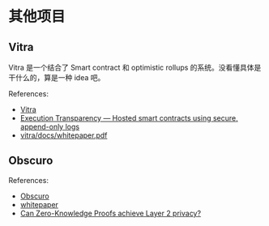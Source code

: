 # 其他项目


## Vitra

Vitra 是一个结合了 Smart contract 和 optimistic rollups 的系统。没看懂具体是干什么的，算是一种 idea 吧。

References:
- [Vitra](https://github.com/pfrazee/vitra)
- [Execution Transparency — Hosted smart contracts using secure, append-only logs](https://paulfrazee.medium.com/execution-transparency-hosted-smart-contracts-using-secure-append-only-logs-51c35b3d057f)
- [vitra/docs/whitepaper.pdf](https://github.com/pfrazee/vitra/blob/master/docs/whitepaper.pdf)


## Obscuro

References:
- [Obscuro](http://obscu.ro/)
- [whitepaper](https://whitepaper.obscu.ro/obscuro-whitepaper/abstract.html)
- [Can Zero-Knowledge Proofs achieve Layer 2 privacy?](https://medium.com/coinmonks/can-zero-knowledge-proofs-achieve-layer-2-privacy-71850ca60ae7)



